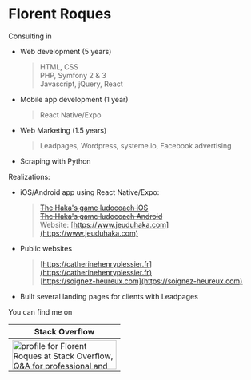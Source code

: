 # Florent Roques

Consulting in
- Web development (5 years)
  > HTML, CSS  
  > PHP, Symfony 2 & 3  
  > Javascript, jQuery, React  
- Mobile app development (1 year)  
  > React Native/Expo
- Web Marketing (1.5 years)  
  > Leadpages, Wordpress, systeme.io, Facebook advertising  
- Scraping with Python

Realizations:  
- iOS/Android app using React Native/Expo:
  >~~[The Haka's game ludocoach iOS](https://apps.apple.com/us/app/the-hakas-game-ludocoach/id1289735068)~~  
  >~~[The Haka's game ludocoach Android](https://play.google.com/store/apps/details?id=com.marckucharz.jeuduhakaludocoach)~~  
  >Website: [https://www.jeuduhaka.com](https://www.jeuduhaka.com)
- Public websites
  > [https://catherinehenryplessier.fr](https://catherinehenryplessier.fr)  
  > [https://soignez-heureux.com](https://soignez-heureux.com)
- Built several landing pages for clients with Leadpages
  

You can find me on  

| Stack Overflow   |
| ---------------  |
| <a href="https://stackoverflow.com/users/1152843/florent-roques"><img src="https://stackoverflow.com/users/flair/1152843.png" width="208" height="58" alt="profile for Florent Roques at Stack Overflow, Q&amp;A for professional and enthusiast programmers" title="profile for Florent Roques at Stack Overflow, Q&amp;A for professional and enthusiast programmers"></a>     |
